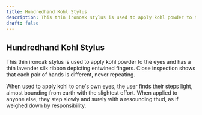 ```yaml
---
title: Hundredhand Kohl Stylus
description: This thin ironoak stylus is used to apply kohl powder to the eyes and has a thin lavender silk ribbon depicting entwined fingers. Close inspection shows that each pair of hands is different, never ...
draft: false
---
```


## Hundredhand Kohl Stylus

This thin ironoak stylus is used to apply kohl powder to the eyes and has a thin lavender silk ribbon depicting entwined fingers. Close inspection shows that each pair of hands is different, never repeating.

When used to apply kohl to one's own eyes, the user finds their steps light, almost bounding from earth with the slightest effort. When applied to anyone else, they step slowly and surely with a resounding thud, as if weighed down by responsibility.
